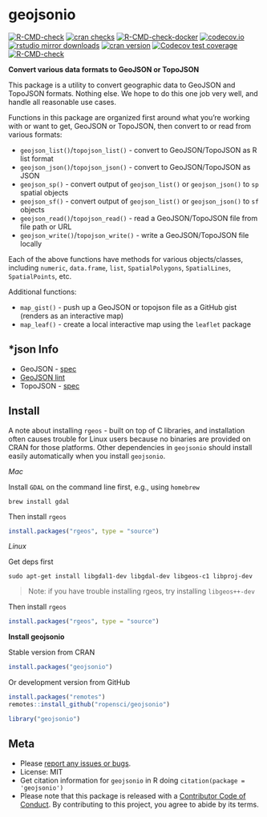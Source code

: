 
<!-- README.md is generated from README.Rmd. Please edit that file -->

# geojsonio

<!-- badges: start -->

[![R-CMD-check](https://github.com/ropensci/geojsonio/workflows/R-CMD-check/badge.svg)](https://github.com/ropensci/geojsonio/actions?query=workflow%3AR-CMD-check)
[![cran
checks](https://cranchecks.info/badges/worst/geojsonio)](https://cranchecks.info/pkgs/geojsonio)
[![R-CMD-check-docker](https://github.com/ropensci/geojsonio/workflows/R-CMD-check-docker/badge.svg)](https://github.com/ropensci/geojsonio/actions?query=workflow%3AR-CMD-check-docker)
[![codecov.io](https://codecov.io/github/ropensci/geojsonio/coverage.svg?branch=master)](https://codecov.io/github/ropensci/geojsonio?branch=master)
[![rstudio mirror
downloads](https://cranlogs.r-pkg.org/badges/geojsonio)](https://github.com/r-hub/cranlogs.app)
[![cran
version](https://www.r-pkg.org/badges/version/geojsonio)](https://cran.r-project.org/package=geojsonio)
[![Codecov test
coverage](https://codecov.io/gh/ropensci/geojsonio/branch/master/graph/badge.svg)](https://app.codecov.io/gh/ropensci/geojsonio?branch=master)
[![R-CMD-check](https://github.com/ropensci/geojsonio/actions/workflows/R-CMD-check.yaml/badge.svg)](https://github.com/ropensci/geojsonio/actions/workflows/R-CMD-check.yaml)
<!-- badges: end -->

**Convert various data formats to GeoJSON or TopoJSON**

This package is a utility to convert geographic data to GeoJSON and
TopoJSON formats. Nothing else. We hope to do this one job very well,
and handle all reasonable use cases.

Functions in this package are organized first around what you’re working
with or want to get, GeoJSON or TopoJSON, then convert to or read from
various formats:

-   `geojson_list()`/`topojson_list()` - convert to GeoJSON/TopoJSON as
    R list format
-   `geojson_json()`/`topojson_json()` - convert to GeoJSON/TopoJSON as
    JSON
-   `geojson_sp()` - convert output of `geojson_list()` or
    `geojson_json()` to `sp` spatial objects
-   `geojson_sf()` - convert output of `geojson_list()` or
    `geojson_json()` to `sf` objects
-   `geojson_read()`/`topojson_read()` - read a GeoJSON/TopoJSON file
    from file path or URL
-   `geojson_write()`/`topojson_write()` - write a GeoJSON/TopoJSON file
    locally

Each of the above functions have methods for various objects/classes,
including `numeric`, `data.frame`, `list`, `SpatialPolygons`,
`SpatialLines`, `SpatialPoints`, etc.

Additional functions:

-   `map_gist()` - push up a GeoJSON or topojson file as a GitHub gist
    (renders as an interactive map)
-   `map_leaf()` - create a local interactive map using the `leaflet`
    package

## \*json Info

-   GeoJSON - [spec](https://tools.ietf.org/html/rfc7946)
-   [GeoJSON lint](https://geojsonlint.com/)
-   TopoJSON -
    [spec](https://github.com/topojson/topojson-specification/blob/master/README.md)

## Install

A note about installing `rgeos` - built on top of C libraries, and
installation often causes trouble for Linux users because no binaries
are provided on CRAN for those platforms. Other dependencies in
`geojsonio` should install easily automatically when you install
`geojsonio`.

*Mac*

Install `GDAL` on the command line first, e.g., using `homebrew`

    brew install gdal

Then install `rgeos`

``` r
install.packages("rgeos", type = "source")
```

*Linux*

Get deps first

    sudo apt-get install libgdal1-dev libgdal-dev libgeos-c1 libproj-dev

> Note: if you have trouble installing rgeos, try installing
> `libgeos++-dev`

Then install `rgeos`

``` r
install.packages("rgeos", type = "source")
```

**Install geojsonio**

Stable version from CRAN

``` r
install.packages("geojsonio")
```

Or development version from GitHub

``` r
install.packages("remotes")
remotes::install_github("ropensci/geojsonio")
```

``` r
library("geojsonio")
```

## Meta

-   Please [report any issues or
    bugs](https://github.com/ropensci/geojsonio/issues).
-   License: MIT
-   Get citation information for `geojsonio` in R doing
    `citation(package = 'geojsonio')`
-   Please note that this package is released with a [Contributor Code
    of Conduct](https://ropensci.org/code-of-conduct/). By contributing
    to this project, you agree to abide by its terms.
